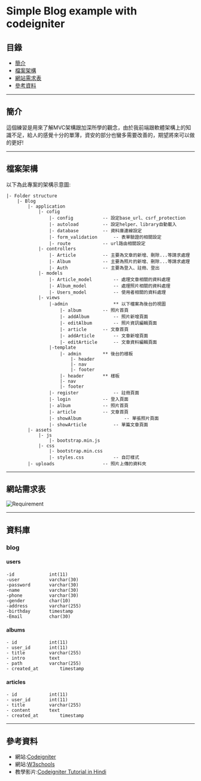 Simple Blog example with codeigniter
====================================

目錄
----------

*	[簡介](#intro)
*	[檔案架構](#structure)
*	[網站需求表](#requirement)
*	[參考資料](#reference)
  
* * *

<h2 id="intro">簡介</h2>

這個練習是用來了解MVC架構跟加深所學的觀念，由於我前端跟軟體架構上的知識不足，給人的感覺十分的單薄，資安的部分也蠻多需要改善的，期望將來可以做的更好!

* * *

<h2 id="structure">檔案架構</h2>

以下為此專案的架構示意圖:

	|- Folder structure
		|- Blog
			|- application
				|- cofig
					|- config			-- 設定base_url、csrf_protection
					|- autoload			-- 設定helper、library自動載入
					|- database			-- 資料庫連線設定
					|- form_validation		-- 表單驗證的相關設定
					|- route			-- url路由相關設定
				|- controllers			
					|- Article			-- 主要為文章的新增、刪除...等請求處理
					|- Album			-- 主要為照片的新增、刪除...等請求處理
					|- Auth				-- 主要為登入、註冊、登出
				|- models				
					|- Article_model		-- 處理文章相關的資料處理
					|- Album_model			-- 處理照片相關的資料處理
					|- Users_model			-- 使用者相關的資料處理
				|- views				
					|-admin					** 以下檔案為後台的視圖
						|- album		-- 照片首頁
						|- addAlbum 		-- 照片新增頁面	
						|- editAlbum		-- 照片資訊編輯頁面
						|- article 		-- 文章首頁
						|- addArticle		-- 文章新增頁面	
						|- editArticle		-- 文章資料編輯頁面
					|-template				
						|- admin		** 後台的樣板
							|- header 				
							|- nav
							|- footer			
						|- header 		** 樣板
						|- nav
						|- footer
					|- register 			-- 註冊頁面
					|- login  			-- 登入頁面
					|- album			-- 照片首頁
					|- article 			-- 文章首頁
					|- showAlbum 		    	-- 單張照片頁面
					|- showArticle 			-- 單篇文章頁面
			|- assets
				|- js
					|- bootstrap.min.js
				|- css
					|- bootstrap.min.css  	
					|- styles.css 			-- 自訂樣式 				
			|- uploads 					-- 照片上傳的資料夾

* * *

<h2 id="#requirement">網站需求表</h2>

![Requirement](https://dl.dropbox.com/s/tbxbvbbeavwv8oh/blog_requirement.jpg?dl=0)

* * *

<h2 id="#database">資料庫</h2>

### blog

#### users
	-id 			int(11)
	-user			varchar(30) 
	-password 		varchar(30) 
	-name 			varchar(30)
	-phone 	 		varchar(30)
	-gender 		char(10) 
	-address 		varchar(255)
	-birthday 		timestamp 
	-Email 			char(30)

#### albums
	- id		 	int(11) 
	- user_id		int(11)
	- title 		varchar(255)
	- intro			text 
	- path			varchar(255) 
	- created_at  		timestamp 

#### articles
	- id  			int(11) 
	- user_id 		int(11)  
	- title 		varchar(255)
	- content 		text
	- created_at 		timestamp
 
* * *

<h2 id="#reference">參考資料</h2>

- 網站:[Codeigniter][1]
- 網站:[W3schools][2]
- 教學影片:[Codeigniter Tutorial in Hindi][3]

[1]:https://www.w3schools.com/
[2]:https://www.codeigniter.com/user_guide/
[3]:https://www.youtube.com/watch?v=wRmBCh1J464&list=PLHFGzOr0F8DI5IBxWWzHvdUL_HmWUAqg2
